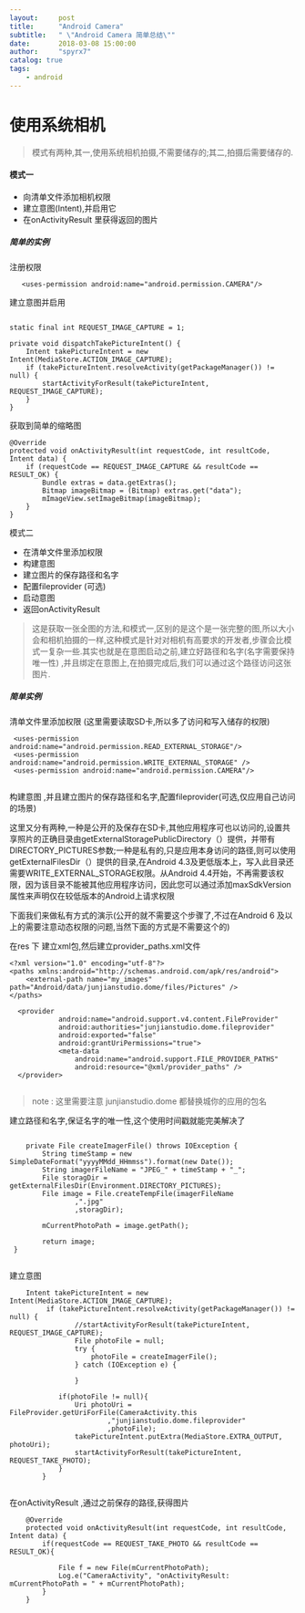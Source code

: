```yaml
---
layout:     post
title:      "Android Camera"
subtitle:   " \"Android Camera 简单总结\""
date:       2018-03-08 15:00:00
author:     "spyrx7"
catalog: true
tags:
    - android
---
```



# 使用系统相机

>模式有两种,其一,使用系统相机拍摄,不需要储存的;其二,拍摄后需要储存的.

#### 模式一  
- 向清单文件添加相机权限 
- 建立意图(Intent),并启用它
- 在onActivityResult 里获得返回的图片

##### 简单的实例

注册权限

```
   <uses-permission android:name="android.permission.CAMERA"/>
```

建立意图并启用

```

static final int REQUEST_IMAGE_CAPTURE = 1;

private void dispatchTakePictureIntent() {
    Intent takePictureIntent = new Intent(MediaStore.ACTION_IMAGE_CAPTURE);
    if (takePictureIntent.resolveActivity(getPackageManager()) != null) {
        startActivityForResult(takePictureIntent, REQUEST_IMAGE_CAPTURE);
    }
}

```

获取到简单的缩略图


```
@Override
protected void onActivityResult(int requestCode, int resultCode, Intent data) {
    if (requestCode == REQUEST_IMAGE_CAPTURE && resultCode == RESULT_OK) {
        Bundle extras = data.getExtras();
        Bitmap imageBitmap = (Bitmap) extras.get("data");
        mImageView.setImageBitmap(imageBitmap);
    }
}
```

模式二 

- 在清单文件里添加权限
- 构建意图
- 建立图片的保存路径和名字
- 配置fileprovider (可选)
- 启动意图
- 返回onActivityResult 

> 这是获取一张全图的方法,和模式一,区别的是这个是一张完整的图,所以大小会和相机拍摄的一样,这种模式是针对对相机有高要求的开发者,步骤会比模式一复杂一些.其实也就是在意图启动之前,建立好路径和名字(名字需要保持唯一性) ,并且绑定在意图上,在拍摄完成后,我们可以通过这个路径访问这张图片.

##### 简单实例

清单文件里添加权限 (这里需要读取SD卡,所以多了访问和写入储存的权限)

```
 <uses-permission android:name="android.permission.READ_EXTERNAL_STORAGE"/>
 <uses-permission android:name="android.permission.WRITE_EXTERNAL_STORAGE" />
 <uses-permission android:name="android.permission.CAMERA"/>
 
```
构建意图 ,并且建立图片的保存路径和名字,配置fileprovider(可选,仅应用自己访问的场景)

这里又分有两种,一种是公开的及保存在SD卡,其他应用程序可也以访问的,设置共享照片的正确目录由getExternalStoragePublicDirectory（）提供，并带有DIRECTORY_PICTURES参数;一种是私有的,只是应用本身访问的路径,则可以使用getExternalFilesDir（）提供的目录,在Android 4.3及更低版本上，写入此目录还需要WRITE_EXTERNAL_STORAGE权限。从Android 4.4开始，不再需要该权限，因为该目录不能被其他应用程序访问，因此您可以通过添加maxSdkVersion属性来声明仅在较低版本的Android上请求权限


下面我们来做私有方式的演示(公开的就不需要这个步骤了,不过在Android 6 及以上的需要注意动态权限的问题,当然下面的方式是不需要这个的)

在res 下 建立xml包,然后建立provider_paths.xml文件


```
<?xml version="1.0" encoding="utf-8"?>
<paths xmlns:android="http://schemas.android.com/apk/res/android">
    <external-path name="my_images" path="Android/data/junjianstudio.dome/files/Pictures" />
</paths>
```


```
  <provider
            android:name="android.support.v4.content.FileProvider"
            android:authorities="junjianstudio.dome.fileprovider"
            android:exported="false"
            android:grantUriPermissions="true">
            <meta-data
                android:name="android.support.FILE_PROVIDER_PATHS"
                android:resource="@xml/provider_paths" />
  </provider>


```

> note : 这里需要注意 junjianstudio.dome 都替换城你的应用的包名

建立路径和名字,保证名字的唯一性,这个使用时间戳就能完美解决了

```

    private File createImagerFile() throws IOException {
        String timeStamp = new SimpleDateFormat("yyyyMMdd_HHmmss").format(new Date());
        String imagerFileName = "JPEG_" + timeStamp + "_";
        File storagDir = getExternalFilesDir(Environment.DIRECTORY_PICTURES);
        File image = File.createTempFile(imagerFileName
                ,".jpg"
                ,storagDir);

        mCurrentPhotoPath = image.getPath();

        return image;
 }


```

建立意图


```
    Intent takePictureIntent = new Intent(MediaStore.ACTION_IMAGE_CAPTURE);
         if (takePictureIntent.resolveActivity(getPackageManager()) != null) {
                //startActivityForResult(takePictureIntent, REQUEST_IMAGE_CAPTURE);
                File photoFile = null;
                try {
                    photoFile = createImagerFile();
                } catch (IOException e) {

                }

            if(photoFile != null){
                Uri photoUri = FileProvider.getUriForFile(CameraActivity.this
                        ,"junjianstudio.dome.fileprovider"
                        ,photoFile);
                takePictureIntent.putExtra(MediaStore.EXTRA_OUTPUT, photoUri);
                startActivityForResult(takePictureIntent, REQUEST_TAKE_PHOTO);
            }
        }


```

在onActivityResult ,通过之前保存的路径,获得图片

```
    @Override
    protected void onActivityResult(int requestCode, int resultCode, Intent data) {
        if(requestCode == REQUEST_TAKE_PHOTO && resultCode == RESULT_OK){
            
            File f = new File(mCurrentPhotoPath);
            Log.e("CameraActivity", "onActivityResult: mCurrentPhotoPath = " + mCurrentPhotoPath);
        }
    }
```
```